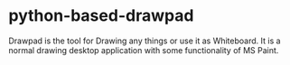 # python-based-drawpad
Drawpad is the tool for Drawing any things or use it as Whiteboard. It is a normal drawing desktop application with some functionality of MS Paint.
